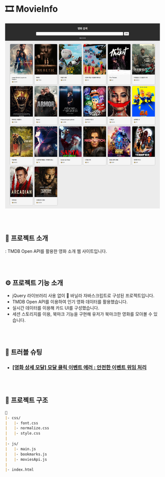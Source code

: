 # 🎞 MovieInfo

![페이지 전체 이미지](./images/index.JPG)

<br>
<br>

## 💬 프로젝트 소개

: TMDB Open API를 활용한 영화 소개 웹 사이트입니다.

<br>
<br>

## ⚙ 프로젝트 기능 소개

- jQuery 라이브러리 사용 없이 🍦 바닐라 자바스크립트로 구성된 프로젝트입니다.
- TMDB Open API를 이용하여 인기 영화 데이터를 활용했습니다.
- 실시간 데이터를 이용해 카드 UI를 구성했습니다.
- 세션 스토리지를 이용, 북마크 기능을 구현해 유저가 북마크한 영화를 모아볼 수 있습니다.

<br>
<br>

## 🚀 트러블 슈팅

- ### [[영화 상세 모달] 모달 클릭 이벤트 에러 : 안전한 이벤트 위임 처리](https://velog.io/@jiyunk/트러블슈팅-모달-클릭-이벤트-에러-안전한-이벤트-위임-처리)

<br>
<br>

## 📁 프로젝트 구조

```markdown
📁
|- css/
|   |- font.css
|   |- normalize.css
|   |- style.css  
|
|- js/
|   |- main.js
|   |- bookmarks.js
|   |- moviesApi.js
|
|- index.html
```
